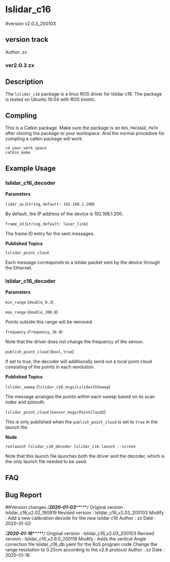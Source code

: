 # lslidar_c16
#version v2.0.3_200103
## version track
Author: zx
### ver2.0.3 zx

## Description
The `lslidar_c16` package is a linux ROS driver for lslidar c16.
The package is tested on Ubuntu 16.04 with ROS kinetic.

## Compling
This is a Catkin package. Make sure the package is on `ROS_PACKAGE_PATH` after cloning the package to your workspace. And the normal procedure for compling a catkin package will work.

```
cd your_work_space
catkin_make 
```

## Example Usage

### lslidar_c16_decoder

**Parameters**

`lidar_ip` (`string`, `default: 192.168.1.200`)

By default, the IP address of the device is 192.168.1.200.

`frame_id` (`string`, `default: laser_link`)

The frame ID entry for the sent messages.

**Published Topics**

`lslidar_point_cloud`

Each message corresponds to a lslidar packet sent by the device through the Ethernet.

### lslidar_c16_decoder

**Parameters**

`min_range` (`double`, `0.3`)

`max_range` (`double`, `200.0`)

Points outside this range will be removed.

`frequency` (`frequency`, `10.0`)

Note that the driver does not change the frequency of the sensor. 

`publish_point_cloud` (`bool`, `true`)

If set to true, the decoder will additionally send out a local point cloud consisting of the points in each revolution.

**Published Topics**

`lslidar_sweep` (`lslidar_c16_msgs/LslidarChSweep`)

The message arranges the points within each sweep based on its scan index and azimuth.

`lslidar_point_cloud` (`sensor_msgs/PointCloud2`)

This is only published when the `publish_point_cloud` is set to `true` in the launch file.

**Node**

```
roslaunch lslidar_c16_decoder lslidar_c16.launch --screen
```
Note that this launch file launches both the driver and the decoder, which is the only launch file needed to be used.


## FAQ


## Bug Report


##Version changes
/***********2020-01-03****************/
Original version : lslidar_c16_v2.02_190919
Revised version  : lslidar_c16_v2.03_200103
Modify  		 : Add a new calibration decode for the new lslidar c16
Author			 : zx
Date			 : 2020-01-03


/***********2020-01-16****************/
Original version : lslidar_c16_v2.03_200103
Revised version  : lslidar_c16_v2.6.0_200116
Modify  		 : Adds the vertical Angle correction file lslidar_c16_db.yaml for the RoS program code
				   Change the range resolution to 0.25cm according to the v2.6 protocol
Author			 : zx
Date			 : 2020-01-16


